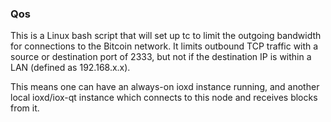 ### Qos ###

This is a Linux bash script that will set up tc to limit the outgoing bandwidth for connections to the Bitcoin network. It limits outbound TCP traffic with a source or destination port of 2333, but not if the destination IP is within a LAN (defined as 192.168.x.x).

This means one can have an always-on ioxd instance running, and another local ioxd/iox-qt instance which connects to this node and receives blocks from it.
